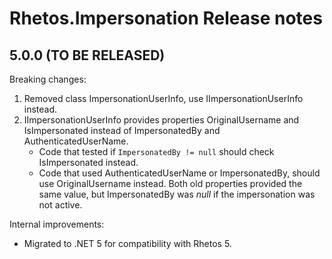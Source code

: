 # Rhetos.Impersonation Release notes

## 5.0.0 (TO BE RELEASED)

Breaking changes:

1. Removed class ImpersonationUserInfo, use IImpersonationUserInfo instead.
2. IImpersonationUserInfo provides properties OriginalUsername and IsImpersonated instead of ImpersonatedBy and AuthenticatedUserName.
   * Code that tested if `ImpersonatedBy != null` should check IsImpersonated instead.
   * Code that used AuthenticatedUserName or ImpersonatedBy, should use OriginalUsername instead. Both old properties provided the same value, but ImpersonatedBy was *null* if the impersonation was not active.

Internal improvements:

* Migrated to .NET 5 for compatibility with Rhetos 5.
